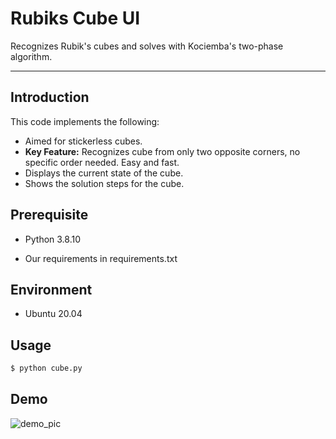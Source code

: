 # Rubiks Cube UI

Recognizes Rubik's cubes and solves with Kociemba's two-phase algorithm.

***
## **Introduction**

This code implements the following:

- Aimed for stickerless cubes.
- **Key Feature:** Recognizes cube from only two opposite corners, no specific order needed. Easy and fast.
- Displays the current state of the cube.
- Shows the solution steps for the cube.

## Prerequisite

* Python 3.8.10

* Our requirements in requirements.txt

## Environment

* Ubuntu 20.04

## Usage

```bash
$ python cube.py
```

## Demo

  ![demo_pic](https://github.com/user-attachments/assets/39c5cfb9-a00c-4d70-9746-b1117fa10ce1)

